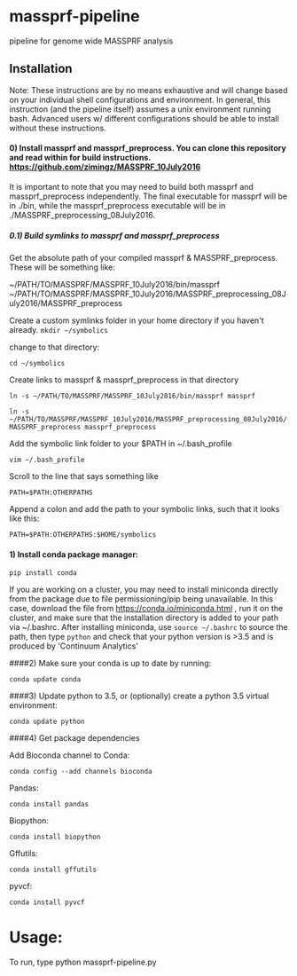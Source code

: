 # massprf-pipeline
pipeline for genome wide MASSPRF analysis

## Installation
Note: These instructions are by no means exhaustive and will change based on your individual shell configurations and environment.  In general, this instruction (and the pipeline itself) assumes a unix environment running bash.  Advanced users w/ different configurations should be able to install without these instructions.
#### 0) Install massprf and massprf_preprocess.  You can clone this repository and read within for build instructions. https://github.com/zimingz/MASSPRF_10July2016

It is important to note that you may need to build both massprf and massprf_preprocess independently.  The final executable for massprf will be in ./bin, while the massprf_preprocess executable will be in ./MASSPRF_preprocessing_08July2016.

##### 0.1) Build symlinks to massprf and massprf_preprocess

Get the absolute path of your compiled massprf & MASSPRF_preprocess.  These will be something like:

~/PATH/TO/MASSPRF/MASSPRF_10July2016/bin/massprf
~/PATH/TO/MASSPRF/MASSPRF_10July2016/MASSPRF_preprocessing_08July2016/MASSPRF_preprocess

Create a custom symlinks folder in your home directory if you haven't already.
`mkdir ~/symbolics`

change to that directory:

`cd ~/symbolics`

Create links to massprf & massprf_preprocess in that directory

`ln -s ~/PATH/TO/MASSPRF/MASSPRF_10July2016/bin/massprf massprf`

`ln -s ~/PATH/TO/MASSPRF/MASSPRF_10July2016/MASSPRF_preprocessing_08July2016/MASSPRF_preprocess massprf_preprocess`

Add the symbolic link folder to your $PATH in ~/.bash_profile

`vim ~/.bash_profile`

Scroll to the line that says something like 

`PATH=$PATH:OTHERPATHS`

Append a colon and add the path to your symbolic links, such that it looks like this:

`PATH=$PATH:OTHERPATHS:$HOME/symbolics`


#### 1) Install conda package manager:

`pip install conda`

If you are working on a cluster, you may need to install miniconda directly from the package due to file permissioning/pip being unavailable.  In this case, download the file from https://conda.io/miniconda.html , run  it on the cluster, and make sure that the installation directory is added to your path via ~/.bashrc.  After installing miniconda, use `source ~/.bashrc` to source the path, then type `python` and check that your python version is >3.5 and is produced by 'Continuum Analytics'

####2) Make sure your conda is up to date by running:

`conda update conda`

####3) Update python to 3.5, or (optionally) create a python 3.5 virtual environment:

`conda update python`

####4) Get package dependencies

Add Bioconda channel to Conda: 

`conda config --add channels bioconda`

Pandas:

`conda install pandas`

Biopython:

`conda install biopython`

Gffutils: 

`conda install gffutils`

pyvcf: 

`conda install pyvcf`

    
# Usage:

To run, type python massprf-pipeline.py <cli>
